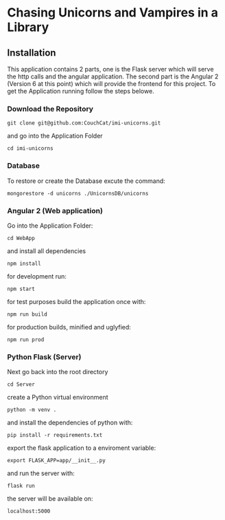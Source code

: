 # Chasing Unicorns and Vampires in a Library

## Installation

This application contains 2 parts, one is the Flask server which will serve the http calls and the angular application.
The second part is the Angular 2 (Version 6 at this point) which will provide the frontend for this project.
To get the Application running follow the steps belowe.

### Download the Repository

```
git clone git@github.com:CouchCat/imi-unicorns.git
```

and go into the Application Folder

```
cd imi-unicorns
```

### Database

To restore or create the Database excute the command:

```
mongorestore -d unicorns ./UnicornsDB/unicorns
```

### Angular 2 (Web application)

Go into the Application Folder:

```
cd WebApp
```

and install all dependencies

```
npm install
```

for development run:
```
npm start
```

for test purposes build the application once with:
```
npm run build
```

for production builds, minified and uglyfied:
```
npm run prod
```

### Python Flask (Server)

Next go back into the root directory
```
cd Server
```

create a Python virtual environment
```
python -m venv .
```

and install the dependencies of python with:
```
pip install -r requirements.txt
```

export the flask application to a enviroment variable:
```
export FLASK_APP=app/__init__.py
```

and run the server with:
```
flask run
```

the server will be available on:
```
localhost:5000
```
